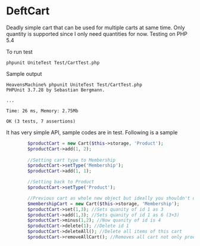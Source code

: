 DeftCart
========

Deadly simple cart that can be used for multiple carts at same time. Only quantity is supported since I only need quantities for now.
Testing on PHP 5.4 



To run test

```
phpunit UniteTest Test/CartTest.php
```

Sample output

```
HeavensMachine% phpunit UniteTest Test/CartTest.php                   
PHPUnit 3.7.28 by Sebastian Bergmann.

...

Time: 26 ms, Memory: 2.75Mb

OK (3 tests, 7 assertions)
```

It has very simple API, sample codes are in test. Following is a sample 

```PHP
        $productCart = new Cart($this->storage, 'Product');
        $productCart->add(1, 2);
      
        //Setting cart type to Membership
        $productCart->setType('Membership');
        $productCart->add(1, 1);

        //Setting back to Product
        $productCart->setType('Product');

        //Previous cart as whole new object but ideally you shouldn't do that since cart is only loaded once. 
        $membershipCart = new Cart($this->storage, 'Membership');
        $productCart->set(1,3); //Sets quanity of id 1 as 3
        $productCart->add(1,3); //Sets quanity of id 1 as 6 (3+3)
        $productCart->minus(1,2); //Now quanity of id is 4
        $productCart->delete(1); //Delete id 1
        $productCart->deleteAll(); //Delete all items of this cart
        $productCart->removeAllCart(); //Removes all cart not only product cart. Useful to remove junk data. Usually storage should have reset function however I didn't feel like putting that inside interface. Not everyone uses it
        
        

```

